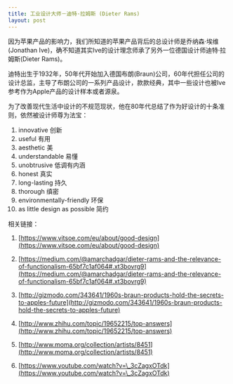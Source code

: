 ```yaml
---
title: 工业设计大师－迪特·拉姆斯 (Dieter Rams)
layout: post
---
```


因为苹果产品的影响力，我们所知道的苹果产品背后的总设计师是乔纳森·埃维(Jonathan Ive)，确不知道其实Ive的设计理念师承了另外一位德国设计师迪特·拉姆斯(Dieter Rams)。

迪特出生于1932年，50年代开始加入德国布朗(Braun)公司，60年代担任公司的设计总监，主导了布朗公司的一系列产品设计，款款经典，其中一些设计也被Ive参考作为Apple产品的设计样本或者源泉。

为了改善现代生活中设计的不规范现状，他在80年代总结了作为好设计的十条准则，依然被设计师尊为法宝：

1. innovative 创新
2. useful 有用
3. aesthetic 美
4. understandable 易懂
5. unobtrusive 低调有内涵
6. honest 真实
7. long-lasting 持久
8. thorough 缜密
9. environmentally-friendly 环保
10. as little design as possible 简约


相关链接：

1. [https://www.vitsoe.com/eu/about/good-design](https://www.vitsoe.com/eu/about/good-design)

2. [https://medium.com/@amarchadgar/dieter-rams-and-the-relevance-of-functionalism-65bf7c1af064#.xt3bovrg9](https://medium.com/@amarchadgar/dieter-rams-and-the-relevance-of-functionalism-65bf7c1af064#.xt3bovrg9)

3. [http://gizmodo.com/343641/1960s-braun-products-hold-the-secrets-to-apples-future](http://gizmodo.com/343641/1960s-braun-products-hold-the-secrets-to-apples-future)

4. [http://www.zhihu.com/topic/19652215/top-answers](http://www.zhihu.com/topic/19652215/top-answers)

5. [http://www.moma.org/collection/artists/8451](http://www.moma.org/collection/artists/8451)

6. [https://www.youtube.com/watch?v=\_3cZagxOTdk](https://www.youtube.com/watch?v=\_3cZagxOTdk)
